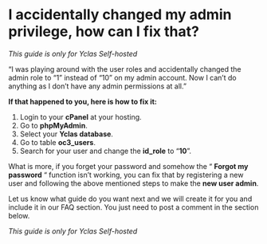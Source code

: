 # I accidentally changed my admin privilege, how can I fix that?

*This guide is only for Yclas Self-hosted*

“I was playing around with the user roles and accidentally changed the admin role to “1” instead of “10” on my admin account. Now I can’t do anything as I don’t have any admin permissions at all.”

**If that happened to you, here is how to fix it:**

1.  Login to your  **cPanel**  at your hosting.
2.  Go to  **phpMyAdmin**.
3.  Select your  **Yclas database**.
4.  Go to table  **oc3_users**.
5.  Search for your user and change the  **id_role**  to “**10**”.



What is more, if you forget your password and somehow the “  **Forgot my password**  “ function isn’t working, you can fix that by registering a new user and following the above mentioned steps to make the  **new user admin**.

Let us know what guide do you want next and we will create it for you and include it in our FAQ section. You just need to post a comment in the section below.


*This guide is only for Yclas Self-hosted*
